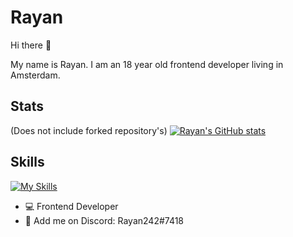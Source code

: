 # Rayan 

Hi there 👋

My name is Rayan. I am an 18 year old frontend developer living in Amsterdam. 

## Stats 
(Does not include forked repository's)
[![Rayan's GitHub stats](https://github-readme-stats.vercel.app/api?username=RayanSp&hide=commits&show_icons=true&theme=tokyonight)](https://github.com/RayanSp/github-readme-stats)


## Skills 

[![My Skills](https://skillicons.dev/icons?i=html,js,svelte,figma,lua&perline=3)](https://skillicons.dev)


- 💻 Frontend Developer
- 💬 Add me on Discord: Rayan242#7418



